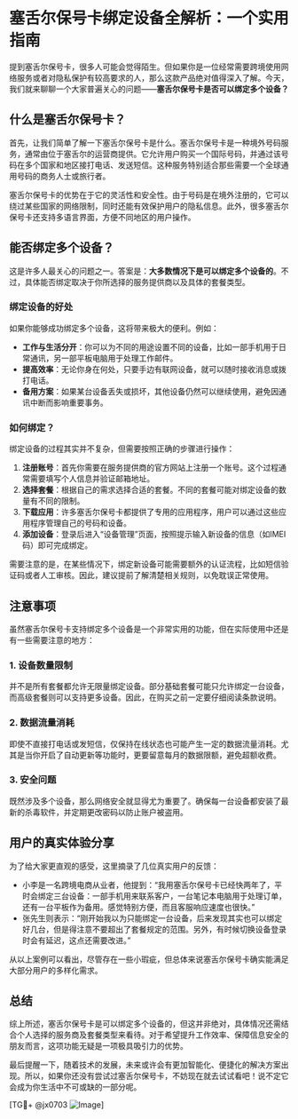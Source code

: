 # 塞舌尔保号卡绑定设备全解析：一个实用指南

提到塞舌尔保号卡，很多人可能会觉得陌生。但如果你是一位经常需要跨境使用网络服务或者对隐私保护有较高要求的人，那么这款产品绝对值得深入了解。今天，我们就来聊聊一个大家普遍关心的问题——**塞舌尔保号卡是否可以绑定多个设备？**

## 什么是塞舌尔保号卡？

首先，让我们简单了解一下塞舌尔保号卡是什么。塞舌尔保号卡是一种境外号码服务，通常由位于塞舌尔的运营商提供。它允许用户购买一个国际号码，并通过该号码在多个国家和地区接打电话、发送短信。这种服务特别适合那些需要一个全球通用号码的商务人士或旅行者。

塞舌尔保号卡的优势在于它的灵活性和安全性。由于号码是在境外注册的，它可以绕过某些国家的网络限制，同时还能有效保护用户的隐私信息。此外，很多塞舌尔保号卡还支持多语言界面，方便不同地区的用户操作。

## 能否绑定多个设备？

这是许多人最关心的问题之一。答案是：**大多数情况下是可以绑定多个设备的**。不过，具体能否绑定取决于你所选择的服务提供商以及具体的套餐类型。

### 绑定设备的好处

如果你能够成功绑定多个设备，这将带来极大的便利。例如：

- **工作与生活分开**：你可以为不同的用途设置不同的设备，比如一部手机用于日常通讯，另一部平板电脑用于处理工作邮件。
- **提高效率**：无论你身在何处，只要手边有联网设备，就可以随时接收消息或拨打电话。
- **备用方案**：如果某台设备丢失或损坏，其他设备仍然可以继续使用，避免因通讯中断而影响重要事务。

### 如何绑定？

绑定设备的过程其实并不复杂，但需要按照正确的步骤进行操作：

1. **注册账号**：首先你需要在服务提供商的官方网站上注册一个账号。这个过程通常需要填写个人信息并验证邮箱地址。
2. **选择套餐**：根据自己的需求选择合适的套餐。不同的套餐可能对绑定设备的数量有不同的限制。
3. **下载应用**：许多塞舌尔保号卡都提供了专用的应用程序，用户可以通过这些应用程序管理自己的号码和设备。
4. **添加设备**：登录后进入“设备管理”页面，按照提示输入新设备的信息（如IMEI码）即可完成绑定。

需要注意的是，在某些情况下，绑定新设备可能需要额外的认证流程，比如短信验证码或者人工审核。因此，建议提前了解清楚相关规则，以免耽误正常使用。

## 注意事项

虽然塞舌尔保号卡支持绑定多个设备是一个非常实用的功能，但在实际使用中还是有一些需要注意的地方：

### 1. 设备数量限制
并不是所有套餐都允许无限量绑定设备。部分基础套餐可能只允许绑定一台设备，而高级套餐则可以支持更多设备。因此，在购买之前一定要仔细阅读条款说明。

### 2. 数据流量消耗
即使不直接打电话或发短信，仅保持在线状态也可能产生一定的数据流量消耗。尤其是当你开启了自动更新等功能时，更要留意每月的数据限额，避免超额收费。

### 3. 安全问题
既然涉及多个设备，那么网络安全就显得尤为重要了。确保每一台设备都安装了最新的杀毒软件，并定期更改密码以防止账户被盗用。

## 用户的真实体验分享

为了给大家更直观的感受，这里摘录了几位真实用户的反馈：

- 小李是一名跨境电商从业者，他提到：“我用塞舌尔保号卡已经快两年了，平时会绑定三台设备：一部手机用来联系客户，一台笔记本电脑用于处理订单，还有一台平板作为备用。感觉特别方便，而且客服响应速度也很快。”
- 张先生则表示：“刚开始我以为只能绑定一台设备，后来发现其实也可以绑定好几台，但是得注意不要超出了套餐规定的范围。另外，有时候切换设备登录时会有延迟，这点还需要改进。”

从以上案例可以看出，尽管存在一些小瑕疵，但总体来说塞舌尔保号卡确实能满足大部分用户的多样化需求。

## 总结

综上所述，塞舌尔保号卡是可以绑定多个设备的，但这并非绝对，具体情况还需结合个人选择的服务商及套餐类型来看待。对于希望提升工作效率、保障信息安全的朋友而言，这项功能无疑是一项极具吸引力的优势。

最后提醒一下，随着技术的发展，未来或许会有更加智能化、便捷化的解决方案出现。所以，如果你还没有尝试过塞舌尔保号卡，不妨现在就去试试看吧！说不定它会成为你生活中不可或缺的一部分呢。

[TG💪+ @jx0703 ![Image](https://github.com/user-attachments/assets/dbca1d08-cadb-493c-b0ec-ad6f7a83f270)]